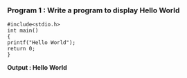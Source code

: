 ### Program 1 : Write a program to display Hello World
```
#include<stdio.h>
int main()
{
printf("Hello World");
return 0;
}
```
**Output : Hello World**
